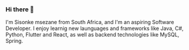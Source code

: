 ### Hi there 👋
I'm Sisonke msezane from South Africa, and I'm an aspiring Software Developer.
I enjoy learnig new launguages and frameworks like Java, C#, Python, Flutter and React, as well as backend technologies like MySQL, Spring.

<!--
**simseza022/simseza022** is a ✨ _special_ ✨ repository because its `README.md` (this file) appears on your GitHub profile.

Here are some ideas to get you started:

- 🔭 I’m currently working on ...
- 🌱 I’m currently learning ...
- 👯 I’m looking to collaborate on ...
- 🤔 I’m looking for help with ...
- 💬 Ask me about ...
- 📫 How to reach me: ...
- 😄 Pronouns: ...
- ⚡ Fun fact: ...
-->
